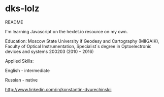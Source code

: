 # dks-lolz
README

I'm learning Javascript on the hexlet.io resource on my own.

Education: Moscow State University if Geodesy and Cartography (MIIGAIK), Faculty of Optical Instrumentation, 
Specialist`s degree in Optoelectronic devices and systems 200203 (2010 – 2016)

Applied Skills:

English - intermediate

Russian - native

http://www.linkedin.com/in/konstantin-dvurechinskii
